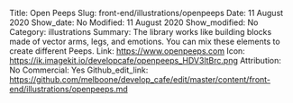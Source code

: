 Title: Open Peeps
Slug: front-end/illustrations/openpeeps
Date: 11 August 2020
Show_date: No
Modified: 11 August 2020
Show_modified: No
Category: illustrations
Summary: The library works like building blocks made of vector arms, legs, and emotions. You can mix these elements to create different Peeps.
Link: https://www.openpeeps.com
Icon: https://ik.imagekit.io/developcafe/openpeeps_HDV3ltBrc.png
Attribution: No
Commercial: Yes
Github_edit_link: https://github.com/melboone/develop_cafe/edit/master/content/front-end/illustrations/openpeeps.md